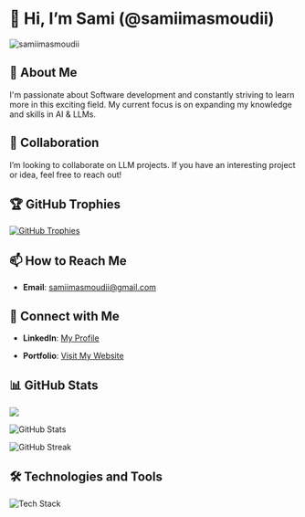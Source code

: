 # 👋 Hi, I’m Sami (@samiimasmoudii)

<p align="left"> 
  <img src="https://komarev.com/ghpvc/?username=samiimasmoudii&label=Profile%20Views&color=0e75b6&style=flat" alt="samiimasmoudii" /> 
</p>

## 👀 About Me
I'm passionate about Software development and constantly striving to learn more in this exciting field. My current focus is on expanding my knowledge and skills in AI & LLMs.

## 💼 Collaboration
I’m looking to collaborate on LLM projects. If you have an interesting project or idea, feel free to reach out!

## 🏆 GitHub Trophies
<p align="left">
  <a href="https://github.com/ryo-ma/github-profile-trophy">
    <img src="https://github-profile-trophy.vercel.app/?username=samiimasmoudii&theme=gruvbox&no-frame=true&margin-w=15" alt="GitHub Trophies" />
  </a>
</p>

## 📫 How to Reach Me
- **Email**: [samiimasmoudii@gmail.com](mailto:samiimasmoudii@gmail.com)


## 🔗 Connect with Me
- **LinkedIn**: [My Profile](https://www.linkedin.com/in/sami-masmoudi12/)

- **Portfolio**: [Visit My Website](https://sami-masmoudi.notion.site/Sami-Masmoudi-120f625380c88021b3c8f0c8a5a128e4)

## 📊 GitHub Stats
<p align="left">
  <img src = "https://github-readme-stats.vercel.app/api/top-langs/?username=samiimasmoudii"/>
</p>

<p align="left">
  <img src="https://github-readme-stats.vercel.app/api?username=samiimasmoudii&theme=dark&icon_color=74A3FE&hide_border=true&title_color=74A3FE&text_color=FFFFFF" alt="GitHub Stats" />
</p>

<p align="left">
  <img src="https://github-readme-streak-stats.herokuapp.com?user=samiimasmoudii&theme=dark&hide_border=false" alt="GitHub Streak" />
</p>

## 🛠️ Technologies and Tools
<p align="left">
  <img src="https://skillicons.dev/icons?i=spring,react,bootstrap,typescript,c,cpp,css,docker,flutter,github,git,html,java,js,kafka,kali,latex,mysql,,nodejs,npm,opencv,tensorflow,ps,php,postgres,postman,py,bash,symfony" alt="Tech Stack" />
</p>
